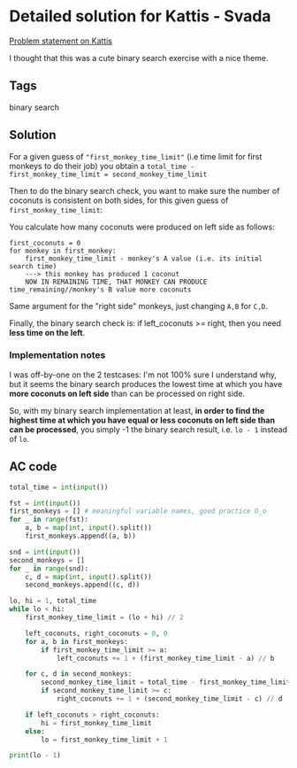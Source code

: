 # Detailed solution for Kattis - Svada

[Problem statement on Kattis](https://open.kattis.com/problems/svada)

I thought that this was a cute binary search exercise with a nice theme.

## Tags

binary search

## Solution

For a given guess of `"first_monkey_time_limit"` (i.e time limit for first monkeys to do their job) you obtain a `total_time - first_monkey_time_limit = second_monkey_time_limit`

Then to do the binary search check, you want to make sure the number of coconuts is consistent on both sides, for this given guess of `first_monkey_time_limit`:

You calculate how many coconuts were produced on left side as follows:

```
first_coconuts = 0
for monkey in first_monkey:
    first_monkey_time_limit - monkey's A value (i.e. its initial search time)
    ---> this monkey has produced 1 coconut
    NOW IN REMAINING TIME, THAT MONKEY CAN PRODUCE time_remaining//monkey's B value more coconuts
```

Same argument for the "right side" monkeys, just changing `A,B` for `C,D`.

Finally, the binary search check is: if left_coconuts >= right, then you need **less time on the left**.

### Implementation notes

I was off-by-one on the 2 testcases: I'm not 100% sure I understand why, but it seems the binary search produces the lowest time at which you have **more coconuts on left side** than can be processed on right side.

So, with my binary search implementation at least, **in order to find the highest time at which you have equal or less coconuts on left side than can be processed**, you simply -1 the binary search result, i.e. `lo - 1` instead of `lo`.

## AC code

```python
total_time = int(input())

fst = int(input())
first_monkeys = [] # meaningful variable names, good practice O_o
for _ in range(fst):
    a, b = map(int, input().split())
    first_monkeys.append((a, b))

snd = int(input())
second_monkeys = []
for _ in range(snd):
    c, d = map(int, input().split())
    second_monkeys.append((c, d))

lo, hi = 1, total_time
while lo < hi:
    first_monkey_time_limit = (lo + hi) // 2

    left_coconuts, right_coconuts = 0, 0
    for a, b in first_monkeys:
        if first_monkey_time_limit >= a:
            left_coconuts += 1 + (first_monkey_time_limit - a) // b

    for c, d in second_monkeys:
        second_monkey_time_limit = total_time - first_monkey_time_limit
        if second_monkey_time_limit >= c:
            right_coconuts += 1 + (second_monkey_time_limit - c) // d

    if left_coconuts > right_coconuts:
        hi = first_monkey_time_limit
    else:
        lo = first_monkey_time_limit + 1

print(lo - 1)
```
